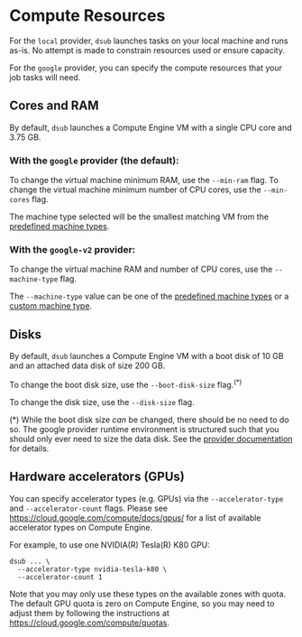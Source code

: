 # Compute Resources

For the `local` provider, `dsub` launches tasks on your local machine and runs
as-is. No attempt is made to constrain resources used or ensure capacity.

For the `google` provider, you can specify the compute resources that your job
tasks will need.

## Cores and RAM

By default, `dsub` launches a Compute Engine VM with a single CPU core and
3.75 GB.

### With the `google` provider (the default):

To change the virtual machine minimum RAM, use the `--min-ram` flag.
To change the virtual machine minimum number of CPU cores, use the `--min-cores` flag.

The machine type selected will be the smallest matching VM from the
[predefined machine types](https://cloud.google.com/compute/docs/machine-types#predefined_machine_types).

### With the `google-v2` provider:

To change the virtual machine RAM and number of CPU cores, use the
`--machine-type` flag.

The `--machine-type` value can be one of the
[predefined machine types](https://cloud.google.com/compute/docs/machine-types#predefined_machine_types)
or a
[custom machine type](https://cloud.google.com/compute/docs/machine-types#custom_machine_types).

## Disks

By default, `dsub` launches a Compute Engine VM with a boot disk of 10 GB and an
attached data disk of size 200 GB.

To change the boot disk size, use the `--boot-disk-size` flag.<sup>(\*)</sup>

To change the disk size, use the `--disk-size` flag.

(\*) While the boot disk size *can* be changed, there should be no need to do
so. The google provider runtime environment is structured such that you should
only ever need to size the data disk. See the
[provider documentation](providers/README.md) for details.

## Hardware accelerators (GPUs)

You can specify accelerator types (e.g. GPUs) via the `--accelerator-type`
and `--accelerator-count` flags. Please see
https://cloud.google.com/compute/docs/gpus/ for a list of available accelerator
types on Compute Engine.

For example, to use one NVIDIA(R) Tesla(R) K80 GPU:

```
dsub ... \
  --accelerator-type nvidia-tesla-k80 \
  --accelerator-count 1
```

Note that you may only use these types on the
available zones with quota. The default GPU quota is zero on Compute Engine, so
you may need to adjust them by following the instructions at
https://cloud.google.com/compute/quotas.

